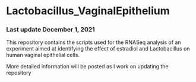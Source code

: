 # Lactobacillus_VaginalEpithelium
### Last update December 1, 2021
This repository contains the scripts used for the RNASeq analysis of an experiment aimed at identifying the effect of estradiol and Lactobacillus on human vaginal epithelial cells.

More detailed information will be posted as I work on updating the repository

